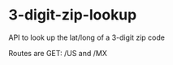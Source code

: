 # 3-digit-zip-lookup
API to look up the lat/long of a 3-digit zip code

Routes are GET:  /US and /MX
